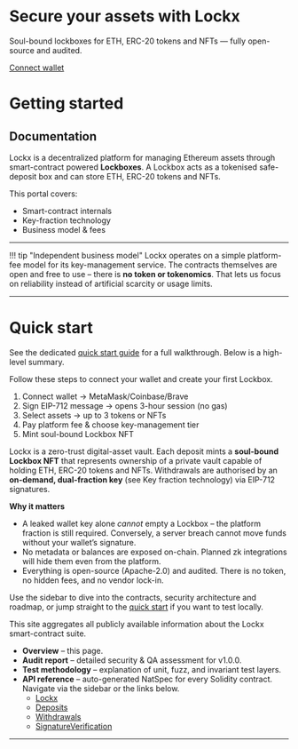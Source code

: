 <div class="hero">
  <h1>Secure your assets with Lockx</h1>
  <p>Soul-bound lockboxes for ETH, ERC-20 tokens and NFTs — fully open-source and audited.</p>
  <a class="btn-primary" href="https://app.lockx.io">Connect wallet</a>
</div>

# Getting started

## Documentation

Lockx is a decentralized platform for managing Ethereum assets through smart-contract powered **Lockboxes**. A Lockbox acts as a tokenised safe-deposit box and can store ETH, ERC-20 tokens and NFTs.

This portal covers:

* Smart-contract internals
* Key-fraction technology
* Business model & fees

---

!!! tip "Independent business model"
    Lockx operates on a simple platform-fee model for its key-management service.  The contracts themselves are open and free to use – there is **no token or tokenomics**.  That lets us focus on reliability instead of artificial scarcity or usage limits.

---

# Quick start

See the dedicated [quick start guide](quick-start.md) for a full walkthrough. Below is a high-level summary.

Follow these steps to connect your wallet and create your first Lockbox.

1. Connect wallet → MetaMask/Coinbase/Brave
2. Sign EIP-712 message → opens 3-hour session (no gas)
3. Select assets → up to 3 tokens or NFTs
4. Pay platform fee & choose key-management tier
5. Mint soul-bound Lockbox NFT


Lockx is a zero-trust digital-asset vault.  Each deposit mints a **soul-bound Lockbox NFT** that represents ownership of a private vault capable of holding ETH, ERC-20 tokens and NFTs.  Withdrawals are authorised by an **on-demand, dual-fraction key** (see Key fraction technology) via EIP-712 signatures.

**Why it matters**

* A leaked wallet key alone _cannot_ empty a Lockbox – the platform fraction is still required.  Conversely, a server breach cannot move funds without your wallet’s signature.
* No metadata or balances are exposed on-chain.  Planned zk integrations will hide them even from the platform.
* Everything is open-source (Apache-2.0) and audited.  There is no token, no hidden fees, and no vendor lock-in.

Use the sidebar to dive into the contracts, security architecture and roadmap, or jump straight to the [quick start](quick-start.md) if you want to test locally.

 This site aggregates all publicly available information about the Lockx smart-contract suite.



* **Overview** – this page.
* **Audit report** – detailed security & QA assessment for v1.0.0.
* **Test methodology** – explanation of unit, fuzz, and invariant test layers.
* **API reference** – auto-generated NatSpec for every Solidity contract. Navigate via the sidebar or the links below.
  * [Lockx](api/Lockx.md)
  * [Deposits](api/Deposits.md)
  * [Withdrawals](api/Withdrawals.md)
  * [SignatureVerification](api/SignatureVerification.md)

---


